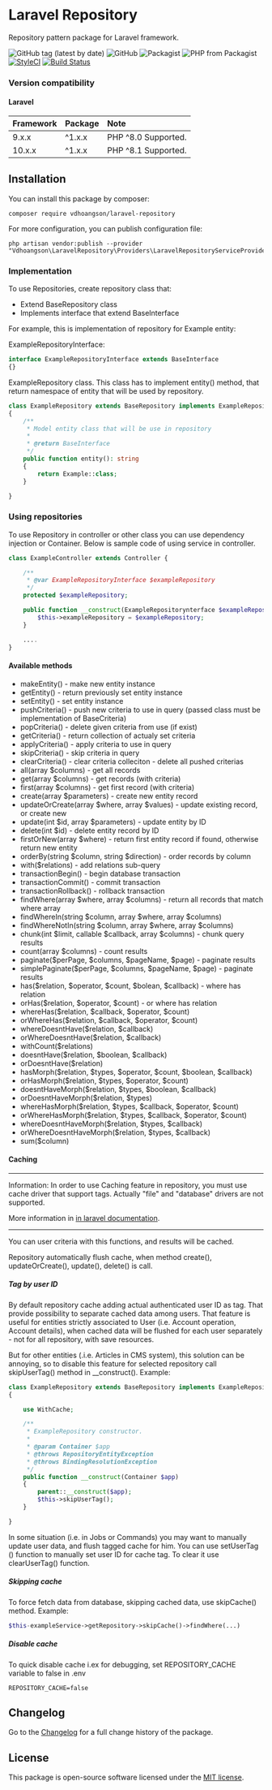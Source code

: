 # Laravel Repository

Repository pattern package for Laravel framework.

![GitHub tag (latest by date)](https://img.shields.io/github/tag-date/vdhoangson/laravel-repository?label=Version)
![GitHub](https://img.shields.io/github/license/vdhoangson/laravel-repository?label=License)
![Packagist](https://img.shields.io/packagist/dt/vdhoangson/laravel-repository?label=Downloads)
![PHP from Packagist](https://img.shields.io/packagist/php-v/vdhoangson/laravel-repository?label=PHP)
[![StyleCI](https://github.styleci.io/repos/212760382/shield?branch=master)](https://github.styleci.io/repos/212760382)
[![Build Status](https://travis-ci.com/vdhoangson/laravel-repository.svg?branch=master)](https://travis-ci.com/vdhoangson/laravel-repository)

### Version compatibility

#### Laravel

| Framework | Package | Note                |
| :-------- | :------ | :------------------ |
| 9.x.x     | ^1.x.x  | PHP ^8.0 Supported. |
| 10.x.x    | ^1.x.x  | PHP ^8.1 Supported. |

## Installation

You can install this package by composer:

    composer require vdhoangson/laravel-repository

For more configuration, you can publish configuration file:

    php artisan vendor:publish --provider "Vdhoangson\LaravelRepository\Providers\LaravelRepositoryServiceProvider"

### Implementation

To use Repositories, create repository class that:

- Extend BaseRepository class
- Implements interface that extend BaseInterface

For example, this is implementation of repository for Example entity:

ExampleRepositoryInterface:

```php
interface ExampleRepositoryInterface extends BaseInterface
{}
```

ExampleRepository class. This class has to implement entity() method, that return namespace of entity
that will be used by repository.

```php
class ExampleRepository extends BaseRepository implements ExampleRepositoryInterface
{
    /**
     * Model entity class that will be use in repository
     *
     * @return BaseInterface
     */
    public function entity(): string
    {
        return Example::class;
    }

}
```

### Using repositories

To use Repository in controller or other class you can use dependency injection or Container. Below is sample code of using service in controller.

```php
class ExampleController extends Controller {

    /**
     * @var ExampleRepositoryInterface $exampleRepository
     */
    protected $exampleRepository;

    public function __construct(ExampleRepositorynterface $exampleRepository){
        $this->exampleRepository = $exampleRepository;
    }

    ....
}
```

#### Available methods

- makeEntity() - make new entity instance
- getEntity() - return previously set entity instance
- setEntity() - set entity instance
- pushCriteria() - push new criteria to use in query (passed class must be implementation of BaseCriteria)
- popCriteria() - delete given criteria from use (if exist)
- getCriteria() - return collection of actualy set criteria
- applyCriteria() - apply criteria to use in query
- skipCriteria() - skip criteria in query
- clearCriteria() - clear criteria colleciton - delete all pushed criterias
- all(array $columns) - get all records
- get(array $columns) - get records (with criteria)
- first(array $columns) - get first record (with criteria)
- create(array $parameters) - create new entity record
- updateOrCreate(array $where, array $values) - update existing record, or create new
- update(int $id, array $parameters) - update entity by ID
- delete(int $id) - delete entity record by ID
- firstOrNew(array $where) - return first entity record if found, otherwise return new entity
- orderBy(string $column, string $direction) - order records by column
- with($relations) - add relations sub-query
- transactionBegin() - begin database transaction
- transactionCommit() - commit transaction
- transactionRollback() - rollback transaction
- findWhere(array $where, array $columns) - return all records that match where array
- findWhereIn(string $column, array $where, array $columns)
- findWhereNotIn(string $column, array $where, array $columns)
- chunk(int $limit, callable $callback, array $columns) - chunk query results
- count(array $columns) - count results
- paginate($perPage, $columns, $pageName, $page) - paginate results
- simplePaginate($perPage, $columns, $pageName, $page) - paginate results
- has($relation, $operator, $count, $bolean, $callback) - where has relation
- orHas($relation, $operator, $count) - or where has relation
- whereHas($relation, $callback, $operator, $count)
- orWhereHas($relation, $callback, $operator, $count)
- whereDoesntHave($relation, $callback)
- orWhereDoesntHave($relation, $callback)
- withCount($relations)
- doesntHave($relation, $boolean, $callback)
- orDoesntHave($relation)
- hasMorph($relation, $types, $operator, $count, $boolean, $callback)
- orHasMorph($relation, $types, $operator, $count)
- doesntHaveMorph($relation, $types, $boolean, $callback)
- orDoesntHaveMorph($relation, $types)
- whereHasMorph($relation, $types, $callback, $operator, $count)
- orWhereHasMorph($relation, $types, $callback, $operator, $count)
- whereDoesntHaveMorph($relation, $types, $callback)
- orWhereDoesntHaveMorph($relation, $types, $callback)
- sum($column)

#### Caching

---

Information: In order to use Caching feature in repository, you must use cache driver that
support tags. Actually "file" and "database" drivers are not supported.

More information in [in laravel documentation](https://laravel.com/docs/9.x/cache#cache-tags).

---

You can user criteria with this functions, and results will be cached.

Repository automatically flush cache, when method create(), updateOrCreate(), update(),
delete() is call.

##### Tag by user ID

By default repository cache adding actual authenticated user ID as tag. That provide
possibility to separate cached data among users. That feature is useful for entities
strictly associated to User (i.e. Account operation, Account details), when cached
data will be flushed for each user separately - not for all repository, with save
resources.

But for other entities (.i.e. Articles in CMS system), this solution can be annoying,
so to disable this feature for selected repository call skipUserTag() method in \_\_construct(). Example:

```php
class ExampleRepository extends BaseRepository implements ExampleRepositoryInterface
{

    use WithCache;

    /**
     * ExampleRepository constructor.
     *
     * @param Container $app
     * @throws RepositoryEntityException
     * @throws BindingResolutionException
     */
    public function __construct(Container $app)
    {
        parent::__construct($app);
        $this->skipUserTag();
    }

}
```

In some situation (i.e. in Jobs or Commands) you may want to manually update user data, and flush tagged cache for him.
You can use setUserTag () function to manually set user ID for cache tag. To clear it use clearUserTag() function.

##### Skipping cache

To force fetch data from database, skipping cached data, use skipCache() method. Example:

```php
$this-exampleService->getRepository->skipCache()->findWhere(...)
```

##### Disable cache

To quick disable cache i.ex for debugging, set REPOSITORY_CACHE variable to false in .env

```dotenv
REPOSITORY_CACHE=false
```

## Changelog

Go to the [Changelog](CHANGELOG.md) for a full change history of the package.

## License

This package is open-source software licensed under the [MIT license](https://opensource.org/licenses/MIT).
